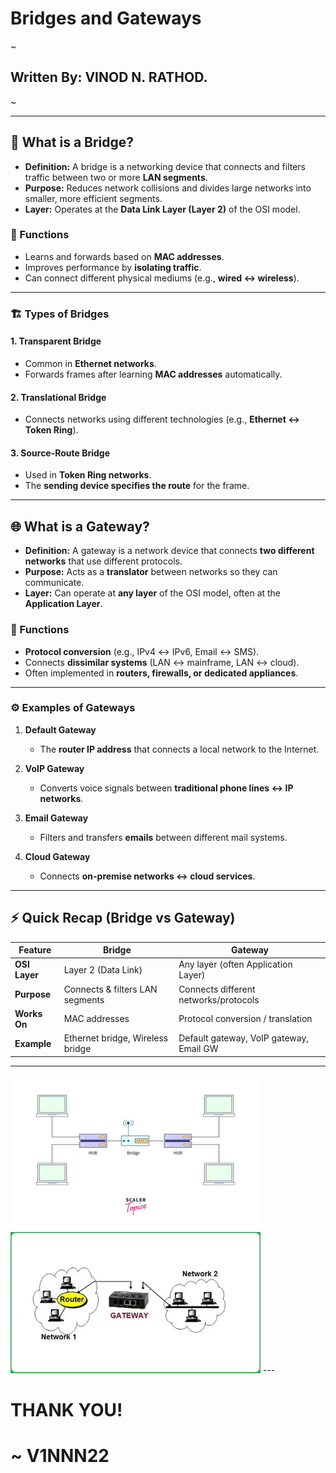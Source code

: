 # Bridges and Gateways  
~
## Written By: VINOD N. RATHOD.  
~

---

## 🌉 What is a Bridge?  
- **Definition:** A bridge is a networking device that connects and filters traffic between two or more **LAN segments**.  
- **Purpose:** Reduces network collisions and divides large networks into smaller, more efficient segments.  
- **Layer:** Operates at the **Data Link Layer (Layer 2)** of the OSI model.  

### 🔑 Functions  
- Learns and forwards based on **MAC addresses**.  
- Improves performance by **isolating traffic**.  
- Can connect different physical mediums (e.g., **wired ↔ wireless**).  

---

### 🏗️ Types of Bridges  

#### 1. Transparent Bridge  
- Common in **Ethernet networks**.  
- Forwards frames after learning **MAC addresses** automatically.  

#### 2. Translational Bridge  
- Connects networks using different technologies (e.g., **Ethernet ↔ Token Ring**).  

#### 3. Source-Route Bridge  
- Used in **Token Ring networks**.  
- The **sending device specifies the route** for the frame.  

---

## 🌐 What is a Gateway?  
- **Definition:** A gateway is a network device that connects **two different networks** that use different protocols.  
- **Purpose:** Acts as a **translator** between networks so they can communicate.  
- **Layer:** Can operate at **any layer** of the OSI model, often at the **Application Layer**.  

### 🔑 Functions  
- **Protocol conversion** (e.g., IPv4 ↔ IPv6, Email ↔ SMS).  
- Connects **dissimilar systems** (LAN ↔ mainframe, LAN ↔ cloud).  
- Often implemented in **routers, firewalls, or dedicated appliances**.  

---

### ⚙️ Examples of Gateways  

1. **Default Gateway**  
   - The **router IP address** that connects a local network to the Internet.  

2. **VoIP Gateway**  
   - Converts voice signals between **traditional phone lines ↔ IP networks**.  

3. **Email Gateway**  
   - Filters and transfers **emails** between different mail systems.  

4. **Cloud Gateway**  
   - Connects **on-premise networks ↔ cloud services**.  

---

## ⚡ Quick Recap (Bridge vs Gateway)  

| Feature     | Bridge | Gateway |
|-------------|--------|---------|
| **OSI Layer** | Layer 2 (Data Link) | Any layer (often Application Layer) |
| **Purpose**   | Connects & filters LAN segments | Connects different networks/protocols |
| **Works On**  | MAC addresses | Protocol conversion / translation |
| **Example**   | Ethernet bridge, Wireless bridge | Default gateway, VoIP gateway, Email GW |

---

<img src="Assets/bridge.webp" alt="Daigram" width="400"/>

<img src="Assets/gateway.webp" alt="Daigram" width="400"/>
---

# THANK YOU!  
# ~ **V1NNN22**
